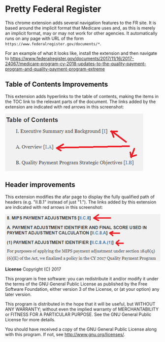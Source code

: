 Pretty Federal Register
=================

This chrome extension adds several navigation features to the FR site. It is based around the implicit format that Medicare uses and, as this is merely
an implicit format, may or may not work for other agencies. It automatically runs on any page with
URL of the form `https://www.federalregister.gov/documents/*`.

For an example of what it looks like, install the extension and then navigate to https://www.federalregister.gov/documents/2017/11/16/2017-24067/medicare-program-cy-2018-updates-to-the-quality-payment-program-and-quality-payment-program-extreme

## Table of Contents Improvements
This extension adds hyperlinks to the table of contents, making the items in the TOC link to the
 relevant parts of the document.  The links added by the extension are indicated with red arrows in
 this screenshot:

![TOC](TOC.png)

## Header improvements
This extension modifies the afar page to display the fully qualified path of headers
(e.g. "II.B.1" instead of just "1."). The links added by this extension are indicated with red arrows
in this screenshot:

![Headers](headers.png)



**License**
Copyright (C) 2017

This program is free software: you can redistribute it and/or modify
it under the terms of the GNU General Public License as published by
the Free Software Foundation, either version 3 of the License, or
(at your option) any later version.

This program is distributed in the hope that it will be useful,
but WITHOUT ANY WARRANTY; without even the implied warranty of
MERCHANTABILITY or FITNESS FOR A PARTICULAR PURPOSE.  See the
GNU General Public License for more details.

You should have received a copy of the GNU General Public License
along with this program.  If not, see <http://www.gnu.org/licenses/>.

